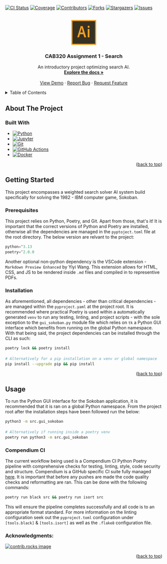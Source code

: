 [![CI Status][ci-shield]][ci-url]
[![Coverage][coverage-shield]][coverage-url]
[![Contributors][contributors-shield]][contributors-url]
[![Forks][forks-shield]][forks-url]
[![Stargazers][stars-shield]][stars-url]
[![Issues][issues-shield]][issues-url]


<br />
<div align="center">
  <a href="https://github.com/parkermmr/CAB320A1">
    <img src="database/images/logo.svg" alt="Logo" width="80" height="80">
  </a>

  <h3 align="center">CAB320 Assignment 1 - Search</h3>

  <p align="center">
    An introductory project optimizing search AI.
    <br />
    <a href="https://github.com/parkermmr/CAB320A1"><strong>Explore the docs »</strong></a>
    <br />
    <br />
    <a href="https://github.com/parkermmr/CAB320A1">View Demo</a>
    &middot;
    <a href="https://github.com/parkermmr/CAB320A1/issues/new?labels=bug&template=bug-report---.md">Report Bug</a>
    &middot;
    <a href="https://https://github.com/parkermmr/CAB320A1/issues/new?labels=enhancement&template=feature-request---.md">Request Feature</a>
  </p>
</div>

<details>
  <summary>Table of Contents</summary>
  <ol>
    <li>
      <a href="#about-the-project">About The Project</a>
      <ul>
        <li><a href="#built-with">Built With</a></li>
      </ul>
    </li>
    <li>
      <a href="#getting-started">Getting Started</a>
      <ul>
        <li><a href="#prerequisites">Prerequisites</a></li>
        <li><a href="#installation">Installation</a></li>
      </ul>
    </li>
    <li><a href="#usage">Usage</a></li>
    <li><a href="#compendium-ci">Compendium CI</a></li>
    <li><a href="#acknowledgments">Acknowledgments</a></li>
  </ol>
</details>

## About The Project


### Built With

<p align="center">
  
- [![Python][python]][python-url]
- [![Jupyter][jupyter]][jupyter-url]
- [![Git][git]][git-url]
- [![GitHub Actions][github-actions]][github-actions-url]
- [![Docker][docker]][docker-url]

</p>
<p align="right">(<a href="#readme-top">back to top</a>)</p>

## Getting Started
This project encompasses a weighted search solver AI system build specifically for solving the 1982 - IBM computer game, Sokoban.

### Prerequisites
This project relies on Python, Poetry, and Git. Apart from those, that's it! It is important that the correct versions of Python and Poetry are installed, otherwise all the dependencies are managed in the `pyptoject.toml` file at the root directory. The below version are relvant to the project:
```python
python=^3.13
poetry=^2.0.0
```

Another optional non-python dependency is the VSCode extension - `Markdown Preview Enhanced` by Yiyi Wang. This extension allows for HTML, CSS, and JS to be rendered inside `.md` files and compiled in to representive PDFs.

### Installation
As aforementioned, all dependencies - other than critical dependencies - are managed within the `pyproject.yaml` at the project root. It is recommended where practical Poetry is used within a automatically generated `venv` to run any testing, linting, and project scripts - with the sole exception to the `gui_sokoban.py` module file which relies on `tk` a Python GUI interface which benefits from running on the global Python namespace. With that being said, the project dependencies can be installed through the CLI as such:

```bash
poetry lock && poetry install

# Alternatively for a pip installation on a venv or global namespace
pip install --upgrade pip && pip install
```

<p align="right">(<a href="#readme-top">back to top</a>)</p>

## Usage
To run the Python GUI interface for the Sokoban application, it is recommended that it is ran on a global Python namespace. From the project root after the installation steps have been followed run the below:

```bash
python3 -m src.gui_sokoban

# Alternatively if running inside a poetry venv
poetry run python3 -m src.gui_sokoban
```

### Compendium CI
The current workflow being used is a Compendium CI Python Poetry pipeline with comprehensive checks for testing, linting, style, code security and structure. Compendium is a GitHub specific CI suite fully managed [here][compendium]. It is important that before any pushes are made the code quality checks and reformatting are ran. This can be done with the following commands:
```bash
poetry run black src && poetry run isort src
```
This will ensure the pipeline completes successfully and all code is to an appropriate format standard. For more information on the linting configuration seek out the `pyproject.toml` configuration under `[tools.black]` & `[tools.isort]` as well as the `.flake8` configuration file.

### Acknowledgments:

<a href="https://github.com/parkermmr/CAB320A1/graphs/contributors">
  <img src="https://contrib.rocks/image?repo=parkermmr/CAB320A1" alt="contrib.rocks image" />
</a>

<p align="right">(<a href="#readme-top">back to top</a>)</p>

[ci-shield]: https://img.shields.io/github/actions/workflow/status/parkermmr/cab320a1/compendium.yml?branch=main&style=for-the-badge
[ci-url]: https://github.com/parkermmr/cab320a1/actions/workflows/compendium.yml
[coverage-shield]: https://img.shields.io/codecov/c/github/parkermmr/cab320a1?style=for-the-badge
[coverage-url]: https://codecov.io/gh/parkermmr/cab320a1
[contributors-shield]: https://img.shields.io/github/contributors/parkermmr/CAB320A1.svg?style=for-the-badge
[contributors-url]: https://github.com/parkermmr/CAB320A1/graphs/contributors
[forks-shield]: https://img.shields.io/github/forks/parkermmr/CAB320A1.svg?style=for-the-badge
[forks-url]: https://github.com/parkermmr/CAB320A1/network/members
[stars-shield]: https://img.shields.io/github/stars/parkermmr/CAB320A1.svg?style=for-the-badge
[stars-url]: https://github.com/parkermmr/CAB320A1/stargazers
[issues-shield]: https://img.shields.io/github/issues/parkermmr/CAB320A1.svg?style=for-the-badge
[issues-url]: https://github.com/parkermmr/CAB320A1/issues
[python]: https://img.shields.io/badge/python-FFE873?style=for-the-badge&logo=python&logoColor
[python-url]: https://www.python.org/
[jupyter]: https://img.shields.io/badge/Jupyter-F37626?style=for-the-badge&logo=Jupyter&logoColor=white
[jupyter-url]: https://jupyter.org/
[git]: https://img.shields.io/badge/Git-F05032?style=for-the-badge&logo=Git&logoColor=white
[git-url]: https://git-scm.com/
[github-actions]: https://img.shields.io/badge/GitHub%20Actions-2088FF?style=for-the-badge&logo=GitHub%20Actions&logoColor=white
[github-actions-url]: https://github.com/features/actions
[docker]: https://img.shields.io/badge/Docker-2496ED?style=for-the-badge&logo=Docker&logoColor=white
[docker-url]: https://www.docker.com/
[compendium]: https://github.com/parkermmr/compendium